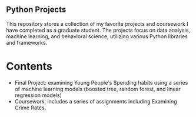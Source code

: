 ## Python Projects

This repository stores a collection of my favorite projects and coursework I have completed as a graduate student. 
The projects focus on data analysis, machine learning, and behavioral science, utilizing various Python libraries and frameworks.

# Contents
- Final Project: examining Young People's Spending habits using a series of machine learning models (boosted tree, random forest, and linear regression models)
- Coursework: includes a series of assignments including Examining Crime Rates, 
